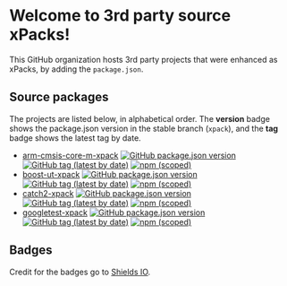# Welcome to 3rd party source xPacks!

This GitHub organization hosts 3rd party projects that were enhanced as xPacks, by adding the `package.json`.

## Source packages

The projects are listed below, in alphabetical order. The **version** badge shows the package.json version in the stable branch (`xpack`), and the **tag** badge shows the latest tag by date.

- [arm-cmsis-core-m-xpack](https://github.com/xpack-3rd-party/arm-cmsis-core-m-xpack)
[![GitHub package.json version](https://img.shields.io/github/package-json/v/xpack-3rd-party/arm-cmsis-core-m-xpack)](https://github.com/xpack-3rd-party/arm-cmsis-core-m-xpack/blob/xpack/package.json)
[![GitHub tag (latest by date)](https://img.shields.io/github/v/tag/xpack-3rd-party/arm-cmsis-core-m-xpack)](https://github.com/xpack-3rd-party/arm-cmsis-core-m-xpack/tags/)
[![npm (scoped)](https://img.shields.io/npm/v/@xpack-3rd-party/arm-cmsis-core-m.svg?color=blue)](https://www.npmjs.com/package/@xpack-3rd-party/arm-cmsis-core-m/)
- [boost-ut-xpack](https://github.com/xpack-3rd-party/boost-ut-xpack)
[![GitHub package.json version](https://img.shields.io/github/package-json/v/xpack-3rd-party/boost-ut-xpack)](https://github.com/xpack-3rd-party/boost-ut-xpack/blob/xpack/package.json)
[![GitHub tag (latest by date)](https://img.shields.io/github/v/tag/xpack-3rd-party/boost-ut-xpack)](https://github.com/xpack-3rd-party/boost-ut-xpack/tags/)
[![npm (scoped)](https://img.shields.io/npm/v/@xpack-3rd-party/boost-ut.svg?color=blue)](https://www.npmjs.com/package/@xpack-3rd-party/boost-ut/)
- [catch2-xpack](https://github.com/xpack-3rd-party/catch2-xpack)
[![GitHub package.json version](https://img.shields.io/github/package-json/v/xpack-3rd-party/catch2-xpack)](https://github.com/xpack-3rd-party/catch2-xpack/blob/xpack/package.json)
[![GitHub tag (latest by date)](https://img.shields.io/github/v/tag/xpack-3rd-party/catch2-xpack)](https://github.com/xpack-3rd-party/catch2-xpack/tags/)
[![npm (scoped)](https://img.shields.io/npm/v/@xpack-3rd-party/catch2.svg?color=blue)](https://www.npmjs.com/package/@xpack-3rd-party/catch2/)
- [googletest-xpack](https://github.com/xpack-3rd-party/googletest-xpack)
[![GitHub package.json version](https://img.shields.io/github/package-json/v/xpack-3rd-party/googletest-xpack)](https://github.com/xpack-3rd-party/googletest-xpack/blob/xpack/package.json)
[![GitHub tag (latest by date)](https://img.shields.io/github/v/tag/xpack-3rd-party/googletest-xpack)](https://github.com/xpack-3rd-party/googletest-xpack/tags/)
[![npm (scoped)](https://img.shields.io/npm/v/@xpack-3rd-party/googletest.svg?color=blue)](https://www.npmjs.com/package/@xpack-3rd-party/googletest/)

## Badges

Credit for the badges go to [Shields IO](https://shields.io).
